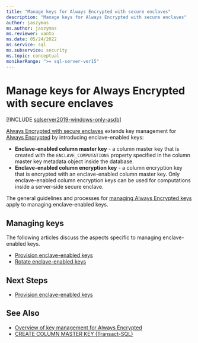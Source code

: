 ```yaml
---
title: "Manage keys for Always Encrypted with secure enclaves"
description: "Manage keys for Always Encrypted with secure enclaves"
author: jaszymas
ms.author: jaszymas
ms.reviewer: vanto
ms.date: 05/24/2022
ms.service: sql
ms.subservice: security
ms.topic: conceptual
monikerRange: ">= sql-server-ver15"
---
```

# Manage keys for Always Encrypted with secure enclaves

[!INCLUDE [sqlserver2019-windows-only-asdb](../../../includes/applies-to-version/sqlserver2019-windows-only-asdb.md)]

[Always Encrypted with secure enclaves](always-encrypted-enclaves.md) extends key management for [Always Encrypted](always-encrypted-database-engine.md) by introducing enclave-enabled keys: 

- **Enclave-enabled column master key** - a column master key that is created with the `ENCLAVE_COMPUTATIONS` property specified in the column master key metadata object inside the database. 
- **Enclave-enabled column encryption key** - a column encryption key that is encrypted with an enclave-enabled column master key. Only enclave-enabled column encryption keys can be used for computations inside a server-side secure enclave. 

The general guidelines and processes for [managing Always Encrypted keys](overview-of-key-management-for-always-encrypted.md) apply to managing enclave-enabled keys. 

## Managing keys

The following articles discuss the aspects specific to managing enclave-enabled keys.

- [Provision enclave-enabled keys](always-encrypted-enclaves-provision-keys.md)
- [Rotate enclave-enabled keys](always-encrypted-enclaves-rotate-keys.md)

## Next Steps
- [Provision enclave-enabled keys](always-encrypted-enclaves-provision-keys.md)

## See Also  
- [Overview of key management for Always Encrypted](overview-of-key-management-for-always-encrypted.md)
- [CREATE COLUMN MASTER KEY (Transact-SQL)](../../../t-sql/statements/create-column-master-key-transact-sql.md)
